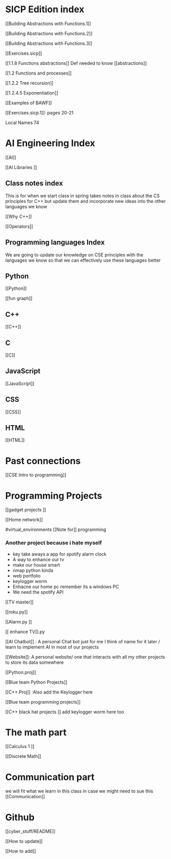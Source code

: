 # SICP Edition index

[[Building Abstractions with Functions.1]]

[[Building Abstractions with Functions.2]]

[[Building Abstractions with Functions.3]]

[[Exercises.sicp]]

[[1.1.8 Functions abstractions]]  Def needed to know [[abstractions]] 


[[1.2 Functions and processes]] 

[[1.2.2 Tree recursion]] 

[[1.2.4.5 Exponentiation]]

[[Examples of BAWF]]

[[Exercises.sicp.1]]: pages 20-21

Local Names 74


# AI Engineering Index
[[AI]]

[[AI Libraries ]]




## Class notes index
This is for when we start class in spring takes notes in class about the CS principles for C++ but update them and incorporate new ideas into the other languages we know

[[Why C++]]

[[Operators]] 



## Programming languages Index 
We are going to update our knowledge on CSE principles with the languages we know so that we can effectively use these languages better 





## Python 
[[Python]]

[[fun graph]] 
## C++ 
[[C++]]


## C 
[[C]]

## JavaScript
[[JavaScript]] 

## CSS
[[CSS]]

## HTML
[[HTML]]


# Past connections 
[[CSE Intro to programming]]

# Programming Projects 


[[gadget projects ]]

[[Home network]]

#virtual_environments [[Note for]] programming 

### Another project because i hate myself

- key take aways a app for spotify alarm clock 
- A way to enhance our tv 
- make our house smart 
- nmap python kinda 
- web portfolio 
- keylogger worm 
- Enhacne our home pc remember its a windows PC 
- We need the spotify API 



[[TV master]]

[[roku.py]]

[[Alarm.py ]]

[[ enhance TV]].py

[[AI Chatbot]] : A personal Chat bot just for me I think of name for it later / learn to implement AI in most of our projects 


[[Website]]: A personal website/ one that interacts with all my  other projects to store its data somewhere 

[[Python.proj]]

[[Blue team Python Projects]] 

[[C++.Proj]] :Also add the Keylogger here


[[Blue team programming projects]] 

[[C++ black hat projects ]] add keylogger worm here too 



# The math part 

[[Calculus 1 ]]

[[Discrete Math]]


# Communication part 
we will fit what we learn in this class in case we might need to sue this 
[[Communication]]



# Github 
[[cyber_stuff/README]]

[[How to update]]

[[How to add]]
